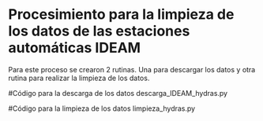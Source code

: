 # Procesimiento para la limpieza de los datos de las estaciones automáticas IDEAM
Para este proceso se crearon 2 rutinas. Una para descargar los datos y otra rutina para realizar la limpieza de los datos.

#Código para la descarga de los datos
descarga_IDEAM_hydras.py

#Código para la limpieza de los datos
limpieza_hydras.py
